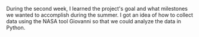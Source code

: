 During the second week, I learned the project's goal and what milestones we wanted to accomplish during the summer. I got an idea of how to collect data using the NASA tool Giovanni so that we could analyze the data in Python.  
